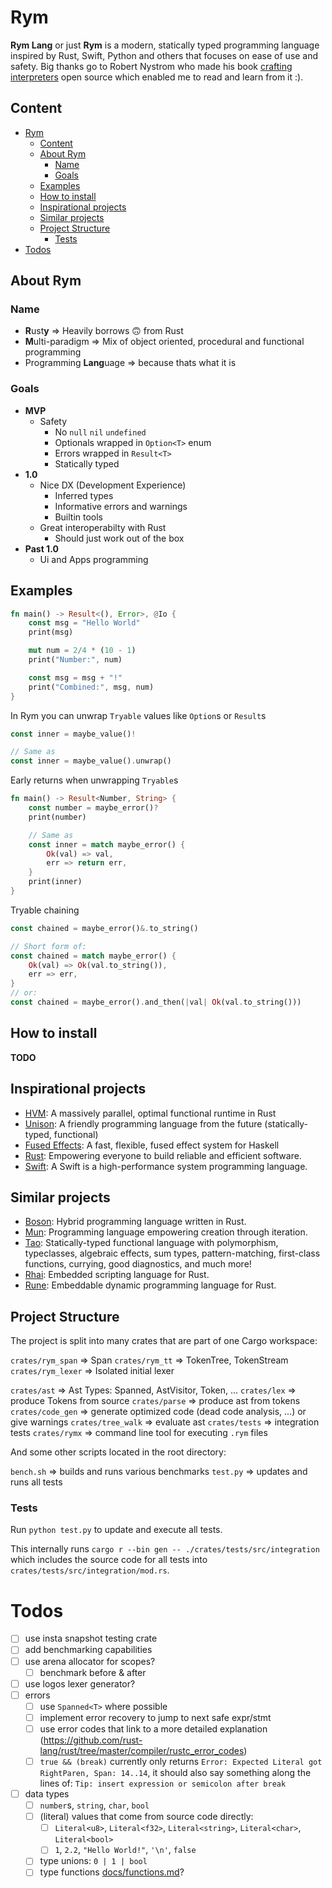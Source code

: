# Rym

**Rym Lang** or just **Rym** is a modern, statically typed programming language inspired by Rust, Swift, Python and others that focuses on ease of use and safety.
Big thanks go to Robert Nystrom who made his book [crafting interpreters](http://craftinginterpreters.com) open source which enabled me to read and learn from it :).

## Content

- [Rym](#rym)
	- [Content](#content)
	- [About Rym](#about-rym)
		- [Name](#name)
		- [Goals](#goals)
	- [Examples](#examples)
	- [How to install](#how-to-install)
	- [Inspirational projects](#inspirational-projects)
	- [Similar projects](#similar-projects)
	- [Project Structure](#project-structure)
		- [Tests](#tests)
- [Todos](#todos)

## About Rym

### Name

- **R**ust**y** ⇒ Heavily borrows 🙃 from Rust
- **M**ulti-paradigm ⇒ Mix of object oriented, procedural and functional programming
- Programming **Lang**uage ⇒ because thats what it is

### Goals

- **MVP**
  - Safety
    - No `null` `nil` `undefined`
    - Optionals wrapped in `Option<T>` enum
    - Errors wrapped in `Result<T>`
    - Statically typed
- **1.0**
  - Nice DX (Development Experience)
    - Inferred types
    - Informative errors and warnings
    - Builtin tools
  - Great interoperabilty with Rust
    - Should just work out of the box
- **Past 1.0**
  - Ui and Apps programming

## Examples

```rust
fn main() -> Result<(), Error>, @Io {
	const msg = "Hello World"
	print(msg)

	mut num = 2/4 * (10 - 1)
	print("Number:", num)

	const msg = msg + "!"
	print("Combined:", msg, num)
}
```

In Rym you can unwrap `Tryable` values like `Option`s or `Result`s

```rust
const inner = maybe_value()!

// Same as
const inner = maybe_value().unwrap()
```

Early returns when unwrapping `Tryable`s

```rust
fn main() -> Result<Number, String> {
	const number = maybe_error()?
	print(number)

	// Same as
	const inner = match maybe_error() {
		Ok(val) => val,
		err => return err,
	}
	print(inner)
}
```

Tryable chaining

```rust
const chained = maybe_error()&.to_string()

// Short form of:
const chained = match maybe_error() {
	Ok(val) => Ok(val.to_string()),
	err => err,
}
// or:
const chained = maybe_error().and_then(|val| Ok(val.to_string()))
```

## How to install

**TODO**

## Inspirational projects

- [HVM](https://github.com/Kindelia/HVM): A massively parallel, optimal functional runtime in Rust
- [Unison](https://www.unison-lang.org/): A friendly programming language from the future (statically-typed, functional)
- [Fused Effects](https://github.com/fused-effects/fused-effects): A fast, flexible, fused effect system for Haskell
- [Rust](https://github.com/rust-lang/rust): Empowering everyone to build reliable and efficient software.
- [Swift](https://github.com/apple/swift): A Swift is a high-performance system programming language.

## Similar projects

- [Boson](https://github.com/Narasimha1997/boson-lang): Hybrid programming language written in Rust.
- [Mun](https://github.com/mun-lang/mun): Programming language empowering creation through iteration.
- [Tao](https://github.com/zesterer/tao): Statically-typed functional language with polymorphism, typeclasses, algebraic effects, sum types, pattern-matching, first-class functions, currying, good diagnostics, and much more!
- [Rhai](https://github.com/rhaiscript/rhai): Embedded scripting language for Rust.
- [Rune](https://github.com/rune-rs/rune): Embeddable dynamic programming language for Rust.

## Project Structure

The project is split into many crates that are part of one Cargo workspace:

`crates/rym_span` ⇒ Span
`crates/rym_tt` ⇒ TokenTree, TokenStream
`crates/rym_lexer` ⇒ Isolated initial lexer

`crates/ast` ⇒ Ast Types: Spanned<T>, AstVisitor<T>, Token, ...
`crates/lex` ⇒ produce Tokens from source
`crates/parse` ⇒ produce ast from tokens
`crates/code_gen` ⇒ generate optimized code (dead code analysis, ...) or give warnings
`crates/tree_walk` ⇒ evaluate ast
`crates/tests` ⇒ integration tests
`crates/rymx` ⇒ command line tool for executing `.rym` files

And some other scripts located in the root directory:

`bench.sh` ⇒ builds and runs various benchmarks
`test.py` ⇒ updates and runs all tests

### Tests

Run `python test.py` to update and execute all tests.

This internally runs `cargo r --bin gen -- ./crates/tests/src/integration` which includes the source code for all tests into `crates/tests/src/integration/mod.rs`.

# Todos

- [ ] use insta snapshot testing crate
- [ ] add benchmarking capabilities
- [ ] use arena allocator for scopes?
  - [ ] benchmark before & after
- [ ] use logos lexer generator?
- [ ] errors
  - [ ] use `Spanned<T>` where possible
  - [ ] implement error recovery to jump to next safe expr/stmt
  - [ ] use error codes that link to a more detailed explanation (https://github.com/rust-lang/rust/tree/master/compiler/rustc_error_codes)
  - [ ] `true && (break)` currently only returns `Error: Expected Literal got RightParen, Span: 14..14`, it should also say something along the lines of: `Tip: insert expression or semicolon after break`
- [ ] data types
  - [ ] `number`s, `string`, `char`, `bool`
  - [ ] (literal) values that come from source code directly:
    - [ ] `Literal<u8>`, `Literal<f32>`, `Literal<string>`, `Literal<char>`, `Literal<bool>`
    - [ ] `1`, `2.2`, `"Hello World!"`, `'\n'`, `false`
  - [ ] type unions: `0 | 1 | bool`
  - [ ] type functions [docs/functions.md](docs/functions.md#type_functions)?
